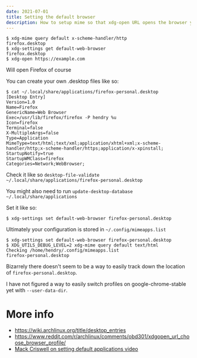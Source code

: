 ```yaml
---
date: 2021-07-01
title: Setting the default browser
description: How to setup mime so that xdg-open URL opens the browser you want
---
```


	$ xdg-mime query default x-scheme-handler/http
	firefox.desktop
	$ xdg-settings get default-web-browser
	firefox.desktop
	$ xdg-open https://example.com

Will open Firefox of course

You can create your own .desktop files like so:

	$ cat ~/.local/share/applications/firefox-personal.desktop
	[Desktop Entry]
	Version=1.0
	Name=Firefox
	GenericName=Web Browser
	Exec=/usr/lib/firefox/firefox -P hendry %u
	Icon=firefox
	Terminal=false
	X-MultipleArgs=false
	Type=Application
	MimeType=text/html;text/xml;application/xhtml+xml;x-scheme-handler/http;x-scheme-handler/https;application/x-xpinstall;
	StartupNotify=true
	StartupWMClass=firefox
	Categories=Network;WebBrowser;

Check it like so `desktop-file-validate ~/.local/share/applications/firefox-personal.desktop`

You might also need to run `update-desktop-database ~/.local/share/applications`

Set it like so:

	$ xdg-settings set default-web-browser firefox-personal.desktop

Ultimately your configuration is stored in `~/.config/mimeapps.list`

	$ xdg-settings set default-web-browser firefox-personal.desktop
	$ XDG_UTILS_DEBUG_LEVEL=2 xdg-mime query default text/html
	Checking /home/hendry/.config/mimeapps.list
	firefox-personal.desktop

Bizarrely there doesn't seem to be a way to easily track down the location of `firefox-personal.desktop`.

I have not figured a way to easily switch profiles on google-chrome-stable yet with `--user-data-dir`.

# More info

* https://wiki.archlinux.org/title/desktop_entries
* https://www.reddit.com/r/archlinux/comments/obd301/xdgopen_url_choose_browser_profile/
* [Mack Criswell on setting default applications video](https://www.youtube.com/watch?v=VOR1sZ58HzY)
